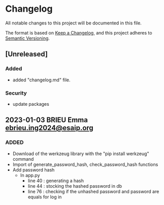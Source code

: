 # Changelog

All notable changes to this project will be documented in this file.

The format is based on [Keep a Changelog](https://keepachangelog.com/en/1.0.0/),
and this project adheres to [Semantic Versioning](https://semver.org/spec/v2.0.0.html).


## [Unreleased]

### Added

- added "changelog.md" file.

### Security

- update packages


## 2023-01-03  BRIEU Emma  <ebrieu.ing2024@esaip.org>

### ADDED 

- Download of the werkzeug library with the "pip install werkzeug" command
- Import of generate_password_hash, check_password_hash functions
- Add password hash
    * In app.py
        - line 40 : generating a hash
        - line 44 : stocking the hashed password in db
        - line 76 : checking if the unhashed password and password are equals for log in



[latest main release]: https://github.com/valentin-victor/glorious-blog
